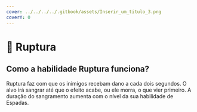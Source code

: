 ```yaml
---
cover: ../../../../.gitbook/assets/Inserir_um_titulo_3.png
coverY: 0
---
```


# 🧨 Ruptura

## Como a habilidade Ruptura funciona?

Ruptura faz com que os inimigos recebam dano a cada dois segundos. O alvo irá sangrar até que o efeito acabe, ou ele morra, o que vier primeiro. A duração do sangramento aumenta com o nível da sua habilidade de Espadas.

